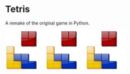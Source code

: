 # Tetris 

A remake of the original game in Python.

![Alt text](Tetris/tetris.png)![Alt text](Tetris/tetris.png)![Alt text](Tetris/tetris.png)
